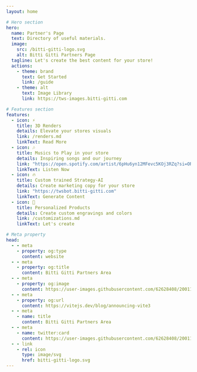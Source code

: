 ```yaml
---
layout: home

# Hero section
hero:
  name: Partner's Page
  text: Directory of useful materials.
  image:
    src: /bitti-gitti-logo.svg
    alt: Bitti Gitti Partners Page
  tagline: Let's create the best content for your store! 
  actions:
    - theme: brand
      text: Get Started
      link: /guide
    - theme: alt
      text: Image Library
      link: https://tws-images.bitti-gitti.com

# Features section
features:
  - icon: ⚡️
    title: 3D Renders
    details: Elevate your stores visuals
    link: /renders.md
    linkText: Read More
  - icon: 🎶
    title: Musics to Play in your store
    details: Inspiring songs and our journey
    link: "https://open.spotify.com/artist/6pHu6yn12MFevc5KOj3RZq?si=ORmmYi3ES2Csi74ovxD7qA"
    linkText: Listen Now
  - icon: 🔥
    title: Custom trained Strategy-AI
    details: Create marketing copy for your store
    link: "https://twsbot.bitti-gitti.com"
    linkText: Generate Content
  - icon: 🎀
    title: Personalized Products
    details: Create custom engravings and colors
    link: /customizations.md
    linkText: Let's create

# Meta property
head:
  - - meta
    - property: og:type
      content: website
  - - meta
    - property: og:title
      content: Bitti Gitti Partners Area
  - - meta
    - property: og:image
      content: https://user-images.githubusercontent.com/62628408/200117602-4b274d14-b1b2-4f61-8dcd-9f9482c677a0.png
  - - meta
    - property: og:url
      content: https://vitejs.dev/blog/announcing-vite3
  - - meta
    - name: title
      content: Bitti Gitti Partners Area
  - - meta
    - name: twitter:card
      content: https://user-images.githubusercontent.com/62628408/200117602-4b274d14-b1b2-4f61-8dcd-9f9482c677a0.png
  - - link
    - rel: icon
      type: image/svg
      href: bitti-gitti-logo.svg
---
```


